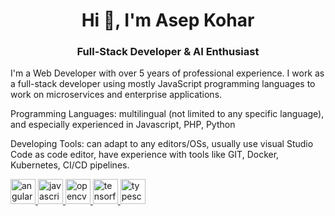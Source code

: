 <h1 align="center">Hi 👋, I'm Asep Kohar</h1>
<h3 align="center">Full-Stack Developer & AI Enthusiast</h3>
<p>I'm a Web Developer with over 5 years of professional experience. I work as a full-stack developer using mostly JavaScript programming languages to work on microservices and enterprise applications.</p>

<p>Programming Languages: multilingual (not limited to any specific language), and especially experienced in Javascript, PHP, Python</p>

<p>Developing Tools: can adapt to any editors/OSs, usually use visual Studio Code as code editor, have experience with tools like GIT, Docker, Kubernetes, CI/CD pipelines.</p>
<p align="left"> <a href="https://angular.io" target="_blank"> <img src="https://angular.io/assets/images/logos/angular/angular.svg" alt="angularjs" width="40" height="40"/> </a> <a href="https://developer.mozilla.org/en-US/docs/Web/JavaScript" target="_blank"> <img src="https://nodejs.org/static/images/logo.svg" alt="javascript" width="40" height="40"/> </a> <a href="https://opencv.org/" target="_blank"> <img src="https://www.vectorlogo.zone/logos/opencv/opencv-icon.svg" alt="opencv" width="40" height="40"/> </a> <a href="https://www.tensorflow.org" target="_blank"> <img src="https://www.vectorlogo.zone/logos/tensorflow/tensorflow-icon.svg" alt="tensorflow" width="40" height="40"/> </a> <a href="https://www.typescriptlang.org/" target="_blank"> <img src="https://upload.wikimedia.org/wikipedia/commons/thumb/4/4c/Typescript_logo_2020.svg/128px-Typescript_logo_2020.svg.png" alt="typescript" width="40" height="40"/> </a> </p>
